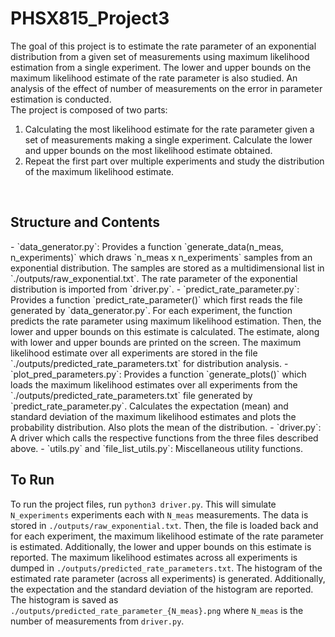 # PHSX815_Project3

The goal of this project is to estimate the rate parameter of an exponential distribution
from a given set of measurements using maximum likelihood estimation from a single experiment.
The lower and upper bounds on the maximum likelihood estimate of the rate parameter is also studied.
An analysis of the effect of number of measurements on the error in parameter estimation is conducted.
<br/>
The project is composed of two parts:
1. Calculating the most likelihood estimate for the rate parameter given a set of measurements making a single experiment.
Calculate the lower and upper bounds on the most likelihood estimate obtained. 
2. Repeat the first part over multiple experiments and study the distribution of the maximum likelihood
estimate. 
<br/>
<h2>Structure and Contents</h2>
- `data_generator.py`: Provides a function `generate_data(n_meas, n_experiments)`
which draws `n_meas x n_experiments` samples from an exponential distribution. The samples 
are stored as a multidimensional list in `./outputs/raw_exponential.txt`. The rate
parameter of the exponential distribution is imported from `driver.py`.
- `predict_rate_parameter.py`: Provides a function `predict_rate_parameter()` which
first reads the file generated by `data_generator.py`. For each experiment, the function
predicts the rate parameter using maximum likelihood estimation. Then, the lower and upper
bounds on this estimate is calculated. The estimate, along with lower and upper bounds
are printed on the screen. The maximum likelihood estimate over all experiments
are stored in the file `./outputs/predicted_rate_parameters.txt` for distribution analysis.
- `plot_pred_parameters.py`: Provides a function `generate_plots()` which loads the 
maximum likelihood estimates over all experiments from the `./outputs/predicted_rate_parameters.txt`
file generated by `predict_rate_parameter.py`. Calculates the expectation (mean) and standard deviation of the 
maximum likelihood estimates and plots the probability distribution. Also plots the mean
of the distribution.
- `driver.py`: A driver which calls the respective functions from the three files described above.
- `utils.py` and `file_list_utils.py`: Miscellaneous utility functions.

## To Run
To run the project files, run `python3 driver.py`. This will simulate `N_experiments` experiments each with
`N_meas` measurements. The data is stored in `./outputs/raw_exponential.txt`. Then, the file is loaded back and
for each experiment, the maximum likelihood estimate of the rate parameter is estimated. Additionally, the lower
and upper bounds on this estimate is reported. The maximum likelihood estimates across all experiments is dumped in
`./outputs/predicted_rate_parameters.txt`. The histogram of the estimated rate parameter (across all experiments)
is generated. Additionally, the expectation and the standard deviation of the histogram are reported. The histogram is saved as `./outputs/predicted_rate_parameter_{N_meas}.png`
where `N_meas` is the number of measurements from `driver.py`.

